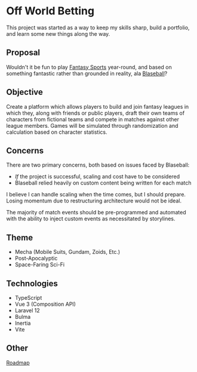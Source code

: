 # Off World Betting

This project was started as a way to keep my skills sharp, build a portfolio, and learn some new things along the way.

## Proposal

Wouldn't it be fun to play [Fantasy Sports](https://en.wikipedia.org/wiki/Fantasy_sport) year-round, and based on something fantastic rather than grounded in reality, ala [Blaseball](https://en.wikipedia.org/wiki/Blaseball)?

## Objective

Create a platform which allows players to build and join fantasy leagues in which they, along with friends or public players, draft their own teams of characters from fictional teams and compete in matches against other league members. Games will be simulated through randomization and calculation based on character statistics.

## Concerns

There are two primary concerns, both based on issues faced by Blaseball:

* _If_ the project is successful, scaling and cost have to be considered
* Blaseball relied heavily on custom content being written for each match

I believe I can handle scaling when the time comes, but I should prepare. Losing momentum due to restructuring architecture would not be ideal.

The majority of match events should be pre-programmed and automated with the ability to inject custom events as necessitated by storylines.

## Theme

* Mecha (Mobile Suits, Gundam, Zoids, Etc.)
* Post-Apocalyptic
* Space-Faring Sci-Fi

## Technologies

* TypeScript
* Vue 3 (Composition API)
* Laravel 12
* Bulma
* Inertia
* Vite

## Other

[Roadmap](ROADMAP.md)